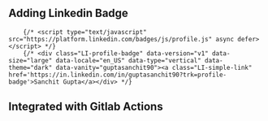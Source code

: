 ## Adding Linkedin Badge

        {/* <script type="text/javascript" src="https://platform.linkedin.com/badges/js/profile.js" async defer></script> */}
        {/* <div class="LI-profile-badge" data-version="v1" data-size="large" data-locale="en_US" data-type="vertical" data-theme="dark" data-vanity="guptasanchit90"><a class="LI-simple-link" href='https://in.linkedin.com/in/guptasanchit90?trk=profile-badge'>Sanchit Gupta</a></div> */}

## Integrated with Gitlab Actions